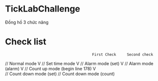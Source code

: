 # TickLabChallenge
Đồng hồ 3 chức năng
# Check list
					                        First Check		Second check
// Normal mode 				                 V
// Set time mode 				               V
// Alarm mode (set)			               V
// Alarm mode (alarm)			             V
// Count up mode (begin line 178)	     V 		
// Count down mode (set)
// Count down mode (count)	
